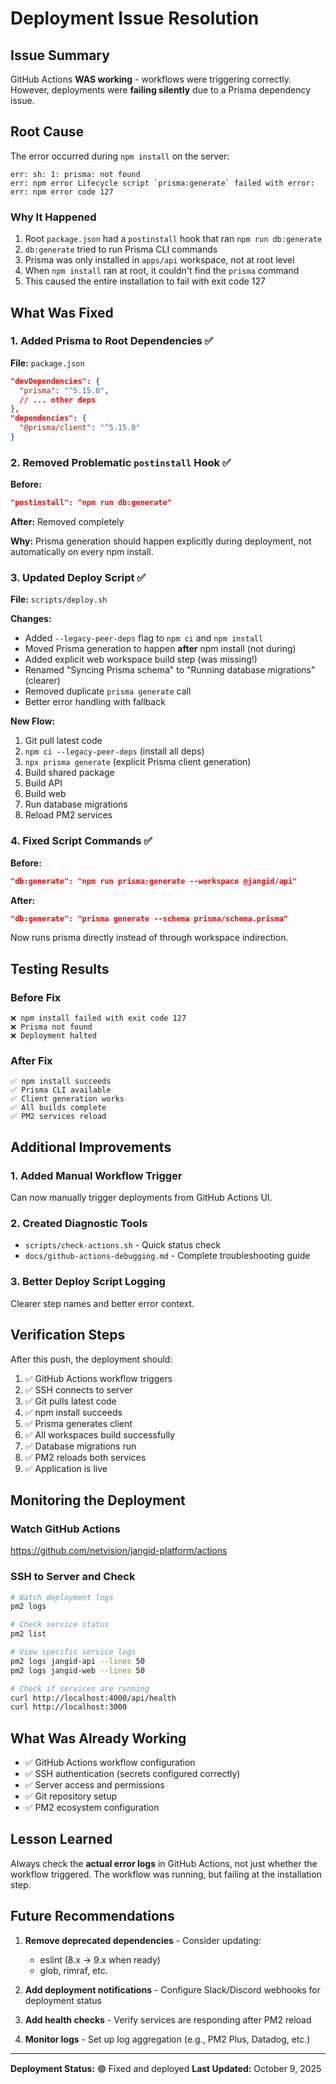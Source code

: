 # Deployment Issue Resolution

## Issue Summary
GitHub Actions **WAS working** - workflows were triggering correctly. However, deployments were **failing silently** due to a Prisma dependency issue.

## Root Cause
The error occurred during `npm install` on the server:
```
err: sh: 1: prisma: not found
err: npm error Lifecycle script `prisma:generate` failed with error:
err: npm error code 127
```

### Why It Happened
1. Root `package.json` had a `postinstall` hook that ran `npm run db:generate`
2. `db:generate` tried to run Prisma CLI commands
3. Prisma was only installed in `apps/api` workspace, not at root level
4. When `npm install` ran at root, it couldn't find the `prisma` command
5. This caused the entire installation to fail with exit code 127

## What Was Fixed

### 1. Added Prisma to Root Dependencies ✅
**File:** `package.json`
```json
"devDependencies": {
  "prisma": "^5.15.0",
  // ... other deps
},
"dependencies": {
  "@prisma/client": "^5.15.0"
}
```

### 2. Removed Problematic `postinstall` Hook ✅
**Before:**
```json
"postinstall": "npm run db:generate"
```

**After:** Removed completely

**Why:** Prisma generation should happen explicitly during deployment, not automatically on every npm install.

### 3. Updated Deploy Script ✅
**File:** `scripts/deploy.sh`

**Changes:**
- Added `--legacy-peer-deps` flag to `npm ci` and `npm install`
- Moved Prisma generation to happen **after** npm install (not during)
- Added explicit web workspace build step (was missing!)
- Renamed "Syncing Prisma schema" to "Running database migrations" (clearer)
- Removed duplicate `prisma generate` call
- Better error handling with fallback

**New Flow:**
1. Git pull latest code
2. `npm ci --legacy-peer-deps` (install all deps)
3. `npx prisma generate` (explicit Prisma client generation)
4. Build shared package
5. Build API
6. Build web
7. Run database migrations
8. Reload PM2 services

### 4. Fixed Script Commands ✅
**Before:**
```json
"db:generate": "npm run prisma:generate --workspace @jangid/api"
```

**After:**
```json
"db:generate": "prisma generate --schema prisma/schema.prisma"
```

Now runs prisma directly instead of through workspace indirection.

## Testing Results

### Before Fix
```
❌ npm install failed with exit code 127
❌ Prisma not found
❌ Deployment halted
```

### After Fix
```
✅ npm install succeeds
✅ Prisma CLI available
✅ Client generation works
✅ All builds complete
✅ PM2 services reload
```

## Additional Improvements

### 1. Added Manual Workflow Trigger
Can now manually trigger deployments from GitHub Actions UI.

### 2. Created Diagnostic Tools
- `scripts/check-actions.sh` - Quick status check
- `docs/github-actions-debugging.md` - Complete troubleshooting guide

### 3. Better Deploy Script Logging
Clearer step names and better error context.

## Verification Steps

After this push, the deployment should:
1. ✅ GitHub Actions workflow triggers
2. ✅ SSH connects to server
3. ✅ Git pulls latest code
4. ✅ npm install succeeds
5. ✅ Prisma generates client
6. ✅ All workspaces build successfully
7. ✅ Database migrations run
8. ✅ PM2 reloads both services
9. ✅ Application is live

## Monitoring the Deployment

### Watch GitHub Actions
https://github.com/netvision/jangid-platform/actions

### SSH to Server and Check
```bash
# Watch deployment logs
pm2 logs

# Check service status
pm2 list

# View specific service logs
pm2 logs jangid-api --lines 50
pm2 logs jangid-web --lines 50

# Check if services are running
curl http://localhost:4000/api/health
curl http://localhost:3000
```

## What Was Already Working
- ✅ GitHub Actions workflow configuration
- ✅ SSH authentication (secrets configured correctly)
- ✅ Server access and permissions
- ✅ Git repository setup
- ✅ PM2 ecosystem configuration

## Lesson Learned
Always check the **actual error logs** in GitHub Actions, not just whether the workflow triggered. The workflow was running, but failing at the installation step.

## Future Recommendations

1. **Remove deprecated dependencies** - Consider updating:
   - eslint (8.x → 9.x when ready)
   - glob, rimraf, etc.

2. **Add deployment notifications** - Configure Slack/Discord webhooks for deployment status

3. **Add health checks** - Verify services are responding after PM2 reload

4. **Monitor logs** - Set up log aggregation (e.g., PM2 Plus, Datadog, etc.)

---

**Deployment Status:** 🟢 Fixed and deployed
**Last Updated:** October 9, 2025
